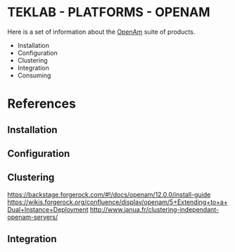 # TEKLAB - PLATFORMS - OPENAM

Here is a set of information about the [OpenAm](https://forgerock.org/openam/) suite of products.

- Installation
- Configuration
- Clustering
- Integration
- Consuming


# References

## Installation
## Configuration
## Clustering

https://backstage.forgerock.com/#!/docs/openam/12.0.0/install-guide
https://wikis.forgerock.org/confluence/display/openam/5+Extending+to+a+Dual+Instance+Deployment
http://www.janua.fr/clustering-independant-openam-servers/

## Integration

